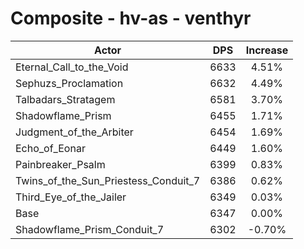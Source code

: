 # Composite - hv-as - venthyr
| Actor | DPS | Increase |
|---|:---:|:---:|
|Eternal_Call_to_the_Void|6633|4.51%|
|Sephuzs_Proclamation|6632|4.49%|
|Talbadars_Stratagem|6581|3.70%|
|Shadowflame_Prism|6455|1.71%|
|Judgment_of_the_Arbiter|6454|1.69%|
|Echo_of_Eonar|6449|1.60%|
|Painbreaker_Psalm|6399|0.83%|
|Twins_of_the_Sun_Priestess_Conduit_7|6386|0.62%|
|Third_Eye_of_the_Jailer|6349|0.03%|
|Base|6347|0.00%|
|Shadowflame_Prism_Conduit_7|6302|-0.70%|

